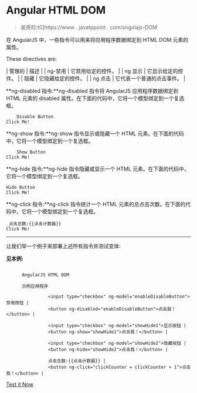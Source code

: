 # Angular HTML DOM

> 吴奇珍:t0]https://www . javatppoint . com/angolajs-DOM

在 AngularJS 中，一些指令可以用来将应用程序数据绑定到 HTML DOM 元素的属性。

These directives are:

| 管理的 | 描述 |
| ng-禁用 | 它禁用给定的控件。 |
| ng 显示 | 它显示给定的控件。 |
| 隐藏 | 它隐藏给定的控件。 |
| ng 点击 | 它代表一个普通的点击事件。 |

**ng-disabled 指令:**ng-disabled 指令将 AngularJS 应用程序数据绑定到 HTML 元素的 disabled 属性。在下面的代码中，它将一个模型绑定到一个复选框。

```
    Disable Button
Click Me!

```

**ng-show 指令:**ng-show 指令显示或隐藏一个 HTML 元素。在下面的代码中，它将一个模型绑定到一个复选框。

```
    Show Button
Click Me! 

```

**ng-hide 指令:**ng-hide 指令隐藏或显示一个 HTML 元素。在下面的代码中，它将一个模型绑定到一个复选框。

```
Hide Button
Click Me! 

```

**ng-click 指令:**ng-click 指令统计一个 HTML 元素的总点击次数。在下面的代码中，它将一个模型绑定到一个复选框。

```
 点击总数:{{点击计数器}}
Click Me! 

```

* * *

让我们举一个例子来部署上述所有指令并测试变体:

**见本例:**

```

      AngularJS HTML DOM

      示例应用程序

                <input type="checkbox" ng-model="enableDisableButton">禁用按钮 |
                <button ng-disabled="enableDisableButton">点击我！</button> |

                <input type="checkbox" ng-model="showHide1">显示按钮 |
                <button ng-show="showHide1">点击我！</button> |

                <input type="checkbox" ng-model="showHide2">隐藏按钮 |
                <button ng-hide="showHide2">点击我！</button> |

                点击总数:{{点击计数器}} |
                <button ng-click="clickCounter = clickCounter + 1">点击我！</button> |

```

[Test it Now](https://www.javatpoint.com/oprweb/test.jsp?filename=angulardom1)